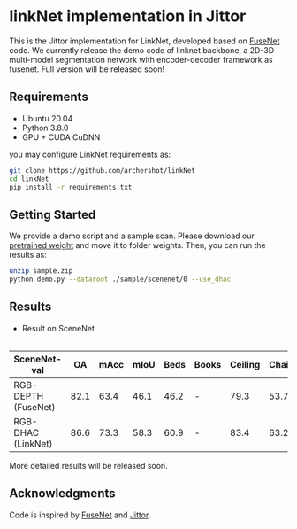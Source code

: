 # linkNet implementation in Jittor
This is the Jittor implementation for LinkNet, developed based on [FuseNet](https://github.com/tum-vision/fusenet) code.
We currently release the demo code of linknet backbone, a 2D-3D multi-model segmentation network with encoder-decoder framework as fusenet.
Full version will be released soon!

## Requirements
- Ubuntu 20.04
- Python 3.8.0
- GPU + CUDA CuDNN

you may configure LinkNet requirements as:
```bash
git clone https://github.com/archershot/linkNet
cd linkNet
pip install -r requirements.txt
```

## Getting Started
We provide a demo script and a sample scan.
Please download our [pretrained weight](https://drive.google.com/file/d/113MLmm3Z02NOVQZrzaEGowRll-_lgoxc/view?usp=sharing) and move it to folder weights.
Then, you can run the results as:
```bash
unzip sample.zip
python demo.py --dataroot ./sample/scenenet/0 --use_dhac
```

## Results

* Result on SceneNet

<table>
</table>

|    SceneNet-val     |  OA  | mAcc | mIoU | Beds | Books | Ceiling | Chair | Floor | Furniture | Objects | Picture | Sofa | Table |  TV   | Wall | Window |
|---------------------|------|------|------|------|-------|---------|-------|-------|-----------|---------|---------|------|-------|-------|------|--------|
| RGB-DEPTH (FuseNet) | 82.1 | 63.4 | 46.1 | 46.2 |   -   |  79.3   |  53.7 |  75.1 |    36.9   |   54.5  |   51.0  | 22.6 |  45.6 |  28.3 | 80.5 |  25.7  |
| RGB-DHAC (LinkNet)  | 86.6 | 73.3 | 58.3 | 60.9 |   -   |  83.4   |  63.2 |  83.2 |    59.2   |   68.0  |   66.8  | 29.7 |  66.5 |  61.5 | 83.3 |  31.7  |

More detailed results will be released soon.


## Acknowledgments
Code is inspired by [FuseNet](https://github.com/tum-vision/fusenet) and [Jittor](https://cg.cs.tsinghua.edu.cn/jittor/).

